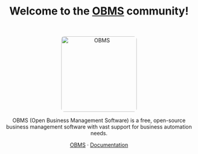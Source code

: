<h1 align="center">Welcome to the <a href="https://getobms.com/">OBMS</a> community!</h1><br>

<p align="center">
  <a href="https://getobms.com/">
    <img src="https://avatars.githubusercontent.com/u/199418496?s=200&v=4" alt="OBMS" width="200" height="200" style="border-radius: 8px">
  </a>
</p>

<p align="center">
  OBMS (Open Business Management Software) is a free, open-source business management software with vast support for business automation needs.
</p>

<p align="center">
  <a href="https://getobms.com/">OBMS</a>
  ·
  <a href="https://docs.getobms.com/">Documentation</a>
</p>